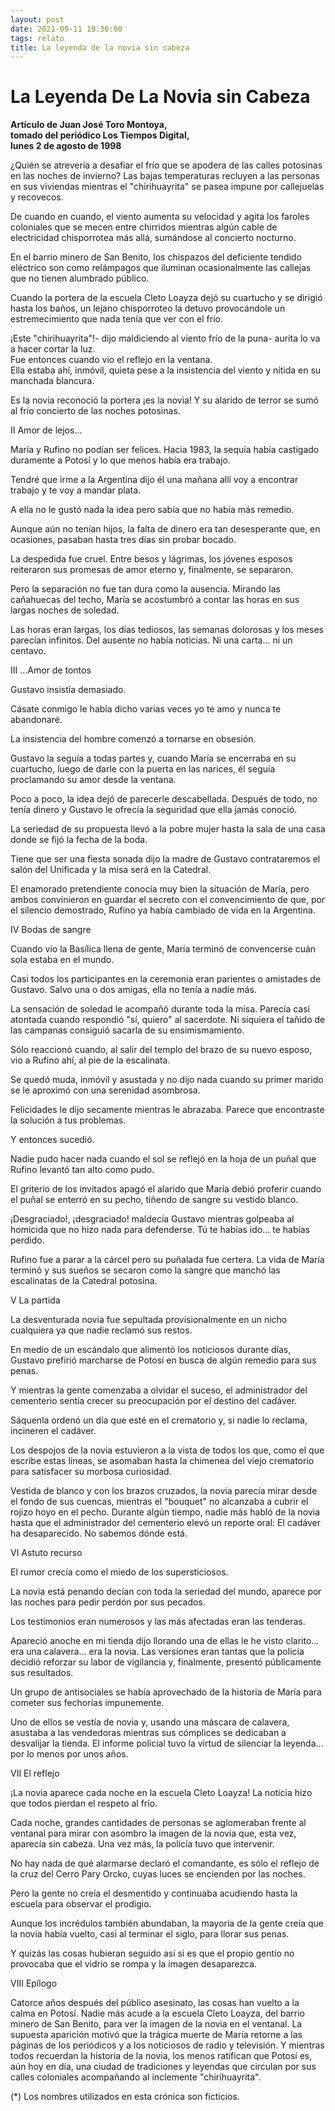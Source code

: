 ```yaml
---
layout: post
date: 2021-09-11 19:36:00
tags: relato
title: La leyenda de la novia sin cabeza
---
```


# La Leyenda De La Novia sin Cabeza

**Artículo de Juan José Toro Montoya,**  
**tomado del periódico Los Tiempos Digital,**  
**lunes 2 de agosto de 1998**

¿Quién se atrevería a desafiar el frío que se apodera de las calles potosinas en las noches de invierno? Las bajas temperaturas recluyen a las personas en sus viviendas mientras el "chirihuayrita" se pasea impune por callejuelas y recovecos.

De cuando en cuando, el viento aumenta su velocidad y agita los faroles coloniales que se mecen entre chirridos mientras algún cable de electricidad chisporrotea más allá, sumándose al concierto nocturno.

En el barrio minero de San Benito, los chispazos del deficiente tendido eléctrico son como relámpagos que iluminan ocasionalmente las callejas que no tienen alumbrado público.

Cuando la portera de la escuela Cleto Loayza dejó su cuartucho y se dirigió hasta los baños, un lejano chisporroteo la detuvo provocándole un estremecimiento que nada tenía que ver con el frío.

¡Este "chirihuayrita"!- dijo maldiciendo al viento frío de la puna- aurita lo va a hacer cortar la luz.  
Fue entonces cuando vio el reflejo en la ventana.  
Ella estaba ahí, inmóvil, quieta pese a la insistencia del viento y nítida en su manchada blancura.

Es la novia reconoció la portera ¡es la novia! Y su alarido de terror se sumó al frío concierto de las noches potosinas.

II Amor de lejos...

María y Rufino no podían ser felices. Hacia 1983, la sequía había castigado duramente a Potosí y lo que menos había era trabajo.

Tendré que irme a la Argentina dijo él una mañana allí voy a encontrar trabajo y te voy a mandar plata.

A ella no le gustó nada la idea pero sabía que no había más remedio.

Aunque aún no tenían hijos, la falta de dinero era tan desesperante que, en ocasiones, pasaban hasta tres días sin probar bocado.

La despedida fue cruel. Entre besos y lágrimas, los jóvenes esposos reiteraron sus promesas de amor eterno y, finalmente, se separaron.

Pero la separación no fue tan dura como la ausencia. Mirando las
cañahuecas del techo, María se acostumbró a contar las horas en sus largas noches de soledad.

Las horas eran largas, los días tediosos, las semanas dolorosas y los meses parecían infinitos. Del ausente no había noticias. Ni una carta... ni un centavo.

III ...Amor de tontos

Gustavo insistía demasiado.

Cásate conmigo le había dicho varias veces yo te amo y nunca te
abandonaré.

La insistencia del hombre comenzó a tornarse en obsesión.

Gustavo la seguía a todas partes y, cuando María se encerraba en su cuartucho, luego de darle con la puerta en las narices, él seguía proclamando su amor desde la ventana.

Poco a poco, la idea dejó de parecerle descabellada. Después de todo, no tenía dinero y Gustavo le ofrecía la seguridad que ella jamás conoció.

La seriedad de su propuesta llevó a la pobre mujer hasta la sala de una casa donde se fijó la fecha de la boda.

Tiene que ser una fiesta sonada dijo la madre de Gustavo contrataremos el salón del Unificada y la misa será en la Catedral.

El enamorado pretendiente conocía muy bien la situación de María, pero ambos convinieron en guardar el secreto con el convencimiento de que, por el silencio demostrado, Rufino ya había cambiado de vida en la Argentina.

IV Bodas de sangre

Cuando vio la Basílica llena de gente, María terminó de convencerse cuán sola estaba en el mundo.

Casi todos los participantes en la ceremonia eran parientes o amistades de Gustavo. Salvo una o dos amigas, ella no tenía a nadie más.

La sensación de soledad le acompañó durante toda la misa. Parecía casi atontada cuando respondió "sí, quiero" al sacerdote. Ni siquiera el tañido de las campanas consiguió sacarla de su ensimismamiento.

Sólo reaccionó cuando, al salir del templo del brazo de su nuevo
esposo, vio a Rufino ahí, al pie de la escalinata.

Se quedó muda, inmóvil y asustada y no dijo nada cuando su primer marido se le aproximó con una serenidad asombrosa.

Felicidades le dijo secamente mientras le abrazaba. Parece que
encontraste la solución a tus problemas.

Y entonces sucedió.

Nadie pudo hacer nada cuando el sol se reflejó en la hoja de un puñal que Rufino levantó tan alto como pudo.

El griterío de los invitados apagó el alarido que María debió proferir cuando el puñal se enterró en su pecho, tiñendo de sangre su vestido blanco.

¡Desgraciado!, ¡desgraciado! maldecía Gustavo mientras golpeaba al homicida que no hizo nada para defenderse. Tú te habías ido... te habías perdido.

Rufino fue a parar a la cárcel pero su puñalada fue certera. La vida de María terminó y sus sueños se secaron como la sangre que manchó las escalinatas de la Catedral potosina.

V La partida

La desventurada novia fue sepultada provisionalmente en un nicho
cualquiera ya que nadie reclamó sus restos.

En medio de un escándalo que alimentó los noticiosos durante días, Gustavo prefirió marcharse de Potosí en busca de algún remedio para sus penas.

Y mientras la gente comenzaba a olvidar el suceso, el administrador del cementerio sentía crecer su preocupación por el destino del cadáver.

Sáquenla ordenó un día que esté en el crematorio y, si nadie lo
reclama, incineren el cadáver.

Los despojos de la novia estuvieron a la vista de todos los que, como el que escribe estas líneas, se asomaban hasta la chimenea del viejo crematorio para satisfacer su morbosa curiosidad.

Vestida de blanco y con los brazos cruzados, la novia parecía mirar desde el fondo de sus cuencas, mientras el "bouquet" no alcanzaba a cubrir el rojizo hoyo en el pecho. Durante algún tiempo, nadie más habló de la novia hasta que el administrador del cementerio elevó un reporte oral: El cadáver ha desaparecido. No sabemos dónde está.

VI Astuto recurso

El rumor crecía como el miedo de los supersticiosos.

La novia está penando decían con toda la seriedad del mundo, aparece por las noches para pedir perdón por sus pecados.

Los testimonios eran numerosos y las más afectadas eran las tenderas.

Apareció anoche en mi tienda dijo llorando una de ellas le he visto clarito... era una calavera... era la novia. Las versiones eran tantas que la policía decidió reforzar su labor de vigilancia y, finalmente, presentó públicamente sus resultados.

Un grupo de antisociales se había aprovechado de la historia de María para cometer sus fechorías impunemente.

Uno de ellos se vestía de novia y, usando una máscara de calavera, asustaba a las vendedoras mientras sus cómplices se dedicaban a desvalijar la tienda. El informe policial tuvo la virtud de silenciar la leyenda... por lo menos por unos años.

VII El reflejo

¡La novia aparece cada noche en la escuela Cleto Loayza! La noticia hizo que todos pierdan el respeto al frío.

Cada noche, grandes cantidades de personas se aglomeraban frente al ventanal para mirar con asombro la imagen de la novia que, esta vez, aparecía sin cabeza. Una vez más, la policía tuvo que intervenir.

No hay nada de qué alarmarse declaró el comandante, es sólo el reflejo de la cruz del Cerro Pary Orcko, cuyas luces se encienden por las noches.

Pero la gente no creía el desmentido y continuaba acudiendo hasta la escuela para observar el prodigio.

Aunque los incrédulos también abundaban, la mayoría de la gente creía que la novia había vuelto, casi al terminar el siglo, para llorar sus penas.

Y quizás las cosas hubieran seguido así si es que el propio gentío no provocaba que el vidrio se rompa y la imagen desaparezca.

VIII Epílogo

Catorce años después del público asesinato, las cosas han vuelto a la calma en Potosí. Nadie más acude a la escuela Cleto Loayza, del barrio minero de San Benito, para ver la imagen de la novia en el ventanal. La supuesta aparición motivó que la trágica muerte de María retorne a las páginas de los periódicos y a los noticiosos de radio y televisión. Y mientras todos recuerdan la historia de la novia, los menos ratifican que Potosí es, aún hoy en día, una ciudad de tradiciones y leyendas que circulan por sus calles coloniales acompañando al inclemente "chirihuayrita".

(*) Los nombres utilizados en esta crónica son ficticios.
